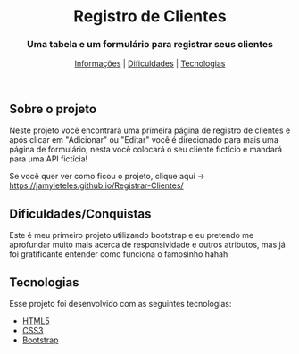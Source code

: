 <h1 align="center"> Registro de Clientes </h1>

<h3 align="center"> Uma tabela e um formulário para registrar seus clientes </h3>

<p align="center"> 
<a href="#about">Informações</a> | <a href="dif">Dificuldades</a> | <a href="#techs">Tecnologias</a>
</p>

<br>

<h2 id="about">Sobre o projeto</h2>
Neste projeto você encontrará uma primeira página de registro de clientes e após clicar em "Adicionar" ou "Editar" você é direcionado para mais uma página de formulário, nesta você colocará o seu cliente fictício e mandará para uma API fictícia!

  Se você quer ver como ficou o projeto, clique aqui -> https://jamyleteles.github.io/Registrar-Clientes/
<br>

<h2 id="dif">Dificuldades/Conquistas</h2>
Este é meu primeiro projeto utilizando bootstrap e eu pretendo me aprofundar muito mais acerca de responsividade e outros atributos, mas já foi gratificante entender como funciona o famosinho hahah 
<br> 

<h2 id="techs">Tecnologias</h2>
Esse projeto foi desenvolvido com as seguintes tecnologias:

- [HTML5](https://developer.mozilla.org/pt-BR/docs/Web/HTML)
- [CSS3](https://developer.mozilla.org/pt-BR/docs/Web/CSS)
- [Bootstrap](https://developer.mozilla.org/pt-BR/docs/Web/JavaScript](https://getbootstrap.com/)https://getbootstrap.com/)

